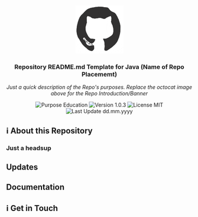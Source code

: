 <p align="center"><img src="/md_assets/octocat.gif" alt="Logo" width="130" height="130"></p>
<h3 align="center">Repository README.md Template for Java (Name of Repo Placememt)</h3>
<p align="center"><em>Just a quick description of the Repo's purposes. Replace the octocat image above for the Repo Introduction/Banner</em></p>
<p align="center">
<img src="https://img.shields.io/badge/purpose-education-%2300416a?logoColor=white&labelColor=%2300416a&color=%2324292e&textColor=white" alt="Purpose Education">
<img src="https://img.shields.io/badge/version-1.0.3-%2300416a?logoColor=white&labelColor=%2300416a&color=%2324292e&textColor=white" alt="Version 1.0.3">
<!-- <img src="https://img.shields.io/badge/watchers-0-%2300416a?logoColor=white&labelColor=%2300416a&color=%2324292e&textColor=white" alt="Watchers 0">
<img src="https://img.shields.io/badge/stars-0-%2300416a?logoColor=white&labelColor=%2300416a&color=%2324292e&textColor=white" alt="Stars 0">
<img src="https://img.shields.io/badge/forked-0-%2300416a?logoColor=white&labelColor=%2300416a&color=%2324292e&textColor=white" alt="Forked 0"> -->
<img src="https://img.shields.io/badge/license-MIT-%2300416a?logoColor=white&labelColor=%2300416a&color=%2324292e&textColor=white" alt="License MIT">
<img src="https://img.shields.io/badge/last%20update-dd.mm.yyyy-%2300416a?logoColor=white&labelColor=%2300416a&color=%2324292e&textColor=white" alt="Last Update dd.mm.yyyy">




</p>

## :information_source: About this Repository


### Just a headsup

## Updates

## Documentation

## :information_source: Get in Touch
